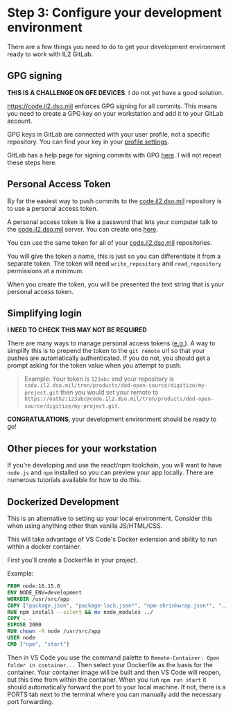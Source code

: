 # Step 3: Configure your development environment

There are a few things you need to do to get your development environment ready to work with IL2 GitLab.

## GPG signing

**THIS IS A CHALLENGE ON GFE DEVICES**. I do not yet have a good solution.

https://code.il2.dso.mil enforces GPG signing for all commits. This means you need to create a GPG key on your workstation and add it to your GitLab account.

GPG keys in GitLab are connected with your user profile, not a specific repository. You can find your key in your [profile settings](https://code.il2.dso.mil/-/profile).

GitLab has a help page for signing commits with GPG [here](https://code.il2.dso.mil/help/user/project/repository/gpg_signed_commits/index.md). I will not repeat these steps here.

## Personal Access Token

By far the easiest way to push commits to the [code.il2.dso.mil](code.il2.dso.mil) repository is to use a personal access token.

A personal access token is like a password that lets your computer talk to the [code.il2.dso.mil](code.il2.dso.mil) server. You can create one [here](https://code.il2.dso.mil/-/profile/personal_access_tokens).

You can use the same token for all of your [code.il2.dso.mil](code.il2.dso.mil) repositories.

You will give the token a name, this is just so you can differentiate it from a separate token. The token will need `write_repository` and `read_repository` permissions at a minimum.

When you create the token, you will be presented the text string that is your personal access token.

## Simplifying login

**I NEED TO CHECK THIS MAY NOT BE REQUIRED**

There are many ways to manage personal access tokens ([e.g.](https://docs.github.com/en/get-started/getting-started-with-git/caching-your-github-credentials-in-git)). A way to simplify this is to prepend the token to the `git remote` url so that your pushes are automatically authenticated. If you do not, you should get a prompt asking for the token value when you attempt to push. 

> Example: Your token is `123abc` and your repository is `code.il2.dso.mil/tron/products/dod-open-source/digitize/my-project.git` then you would set your remote to `https://oath2:123abc@code.il2.dso.mil/tron/products/dod-open-source/digitize/my-project.git`.

**CONGRATULATIONS**, your development environment should be ready to go!

## Other pieces for your workstation

If you're developing and use the react/npm toolchain, you will want to have `node.js` and `npm` installed so you can preview your app locally. There are numerous tutorials available for how to do this.

## Dockerized Development

This is an alternative to setting up your local environment. Consider this when using anything other than vanilla JS/HTML/CSS.

This will take advantage of VS Code's Docker extension and ability to run within a docker container.

First you'll create a Dockerfile in your project.

Example:

```dockerfile
FROM node:16.15.0
ENV NODE_ENV=development
WORKDIR /usr/src/app
COPY ["package.json", "package-lock.json*", "npm-shrinkwrap.json*", "./"]
RUN npm install --silent && mv node_modules ../
COPY . .
EXPOSE 3000
RUN chown -R node /usr/src/app
USER node
CMD ["npm", "start"]
```

Then in VS Code you use the command palette to `Remote-Container: Open folder in container...` Then select your Dockerfile as the basis for the container. Your container image will be built and then VS Code will reopen, but this time from within the container. When you run `npm run start` it should automatically forward the port to your local machine. If not, there is a PORTS tab next to the terminal where you can manually add the necessary port forwarding.